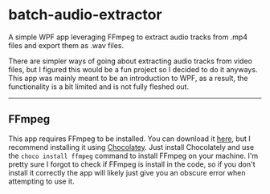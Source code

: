 # batch-audio-extractor
A simple WPF app leveraging FFmpeg to extract audio tracks from .mp4 files and export them as .wav files.

There are simpler ways of going about extracting audio tracks from video files, but I figured this would be a fun project so I decided to do it anyways.
This app was mainly meant to be an introduction to WPF, as a result, the functionality is a bit limited and is not fully fleshed out.

---

## FFmpeg
This app requires FFmpeg to be installed. You can download it [here](https://ffmpeg.org/), but I recommend installing it using [Chocolatey](https://community.chocolatey.org/).
Just install Chocolately and use the `choco install ffmpeg` command to install FFmpeg on your machine.
I'm pretty sure I forgot to check if FFmpeg is install in the code, so if you don't install it correctly the app will likely just give you an obscure error when attempting to use it.
